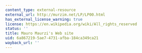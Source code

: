 ```yaml
---
content_type: external-resource
external_url: http://murzim.net/LP/LP00.html
has_external_license_warning: true
license: https://en.wikipedia.org/wiki/All_rights_reserved
status: ''
title: Mauro Maurzi's Web site
uid: 6a867219-5ae7-4731-afba-184ca349ca21
wayback_url: ''
---
```


